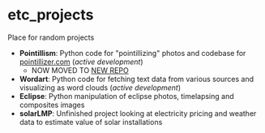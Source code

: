 # etc_projects
Place for random projects
* **Pointillism**: Python code for "pointillizing" photos and codebase for [pointillizer.com](http://www.pointillizer.com) (*active development*)
  * NOW MOVED TO [NEW REPO](https://github.com/tsennott/pointillism)
* **Wordart**: Python code for fetching text data from various sources and visualizing as word clouds (*active development*)
* **Eclipse**: Python manipulation of eclipse photos, timelapsing and composites images
* **solarLMP**: Unfinished project looking at electricity pricing and weather data to estimate value of solar installations
